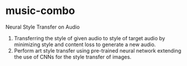 # music-combo
Neural Style Transfer on Audio
1) Transferring the style of given audio to style of target audio by minimizing style and content loss to generate a new audio.
2) Perform art style transfer using pre-trained neural network extending the use of CNNs for the style transfer of images.
